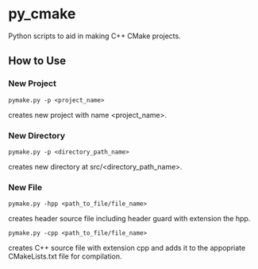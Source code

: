 # py_cmake
 
Python scripts to aid in making C++ CMake projects.

## How to Use

### New Project
```
pymake.py -p <project_name> 
```
creates new project with name <project_name>.
### New Directory
```
pymake.py -p <directory_path_name> 
```
creates new directory at src/<directory_path_name>.
### New File
```
pymake.py -hpp <path_to_file/file_name> 
```
creates header source file including header guard with extension the hpp. 
```
pymake.py -cpp <path_to_file/file_name> 
```
creates C++ source file with extension cpp and adds it to the appopriate CMakeLists.txt file for compilation. 
